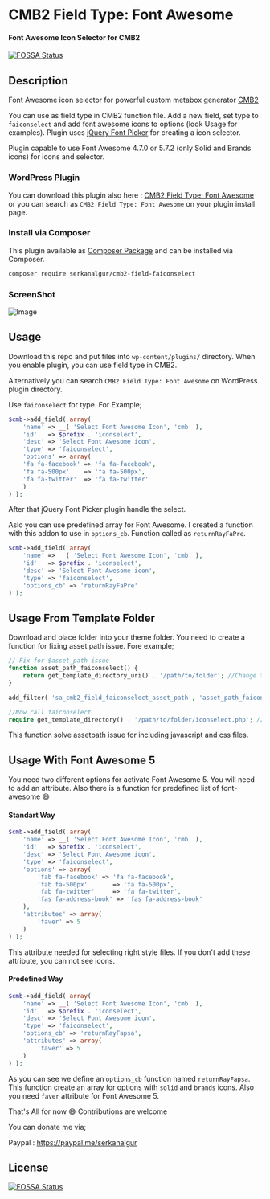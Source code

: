 # CMB2 Field Type: Font Awesome
#### Font Awesome Icon Selector for CMB2

[![FOSSA Status](https://app.fossa.io/api/projects/git%2Bgithub.com%2Fserkanalgur%2Fcmb2-field-faiconselect.svg?type=shield)](https://app.fossa.io/projects/git%2Bgithub.com%2Fserkanalgur%2Fcmb2-field-faiconselect?ref=badge_shield)

## Description
Font Awesome icon selector for powerful custom metabox generator [CMB2](https://github.com/WebDevStudios/CMB2 "Custom Metaboxes and Fields for WordPress 2")

You can use as field type in CMB2 function file. Add a new field, set type to `faiconselect` and add font awesome icons to options (look Usage for examples). Plugin uses [jQuery Font Picker](https://codeb.it/fonticonpicker/) for creating a icon selector.

Plugin capable to use Font Awesome 4.7.0 or 5.7.2 (only Solid and Brands icons) for icons and selector.

### WordPress Plugin
You can download this plugin also here : [CMB2 Field Type: Font Awesome](https://wordpress.org/plugins/cmb2-field-type-font-awesome/)
or you can search as `CMB2 Field Type: Font Awesome` on your plugin install page.

### Install via Composer
This plugin available as [Composer Package](https://packagist.org/packages/serkanalgur/cmb2-field-faiconselect) and can be installed via Composer.

```bash
composer require serkanalgur/cmb2-field-faiconselect
```


### ScreenShot
![Image](screenshot-1.png?raw=true)

## Usage

Download this repo and put files into `wp-content/plugins/` directory. When you enable plugin, you can use field type in CMB2.

Alternatively you can search `CMB2 Field Type: Font Awesome` on WordPress plugin directory.

Use `faiconselect` for type. For Example;

```php
$cmb->add_field( array(
    'name' => __( 'Select Font Awesome Icon', 'cmb' ),
    'id'   => $prefix . 'iconselect',
    'desc' => 'Select Font Awesome icon',
    'type' => 'faiconselect',
    'options' => array(
	'fa fa-facebook' => 'fa fa-facebook',
	'fa fa-500px'  	 => 'fa fa-500px',
	'fa fa-twitter'	 => 'fa fa-twitter'
    )
) );
  ```
  After that jQuery Font Picker plugin handle the select.

  Aslo you can use predefined array for Font Awesome. I created a function with this addon to use in `options_cb`. Function called as `returnRayFaPre`.

```php
$cmb->add_field( array(
    'name' => __( 'Select Font Awesome Icon', 'cmb' ),
    'id'   => $prefix . 'iconselect',
    'desc' => 'Select Font Awesome icon',
    'type' => 'faiconselect',
    'options_cb' => 'returnRayFaPre'
) );
```

## Usage From Template Folder

Download and place folder into your theme folder. You need to create a function for fixing asset path issue. Fore example;

```php
// Fix for $asset_path issue
function asset_path_faiconselect() {
    return get_template_directory_uri() . '/path/to/folder'; //Change to correct path.
}

add_filter( 'sa_cmb2_field_faiconselect_asset_path', 'asset_path_faiconselect' );

//Now call faiconselect
require get_template_directory() . '/path/to/folder/iconselect.php'; //Again Change to correct path.
```

This function solve assetpath issue for including javascript and css files.

## Usage With Font Awesome 5

You need two different options for activate Font Awesome 5. You will need to add an attribute. Also there is a function for predefined list of font-awesome :smile:

#### Standart Way

```php
$cmb->add_field( array(
    'name' => __( 'Select Font Awesome Icon', 'cmb' ),
    'id'   => $prefix . 'iconselect',
    'desc' => 'Select Font Awesome icon',
    'type' => 'faiconselect',
    'options' => array(
        'fab fa-facebook' => 'fa fa-facebook',
        'fab fa-500px'  	 => 'fa fa-500px',
        'fab fa-twitter'	 => 'fa fa-twitter',
        'fas fa-address-book' => 'fas fa-address-book'
    ),
    'attributes' => array(
        'faver' => 5
    )
) );
  ```

This attribute needed for selecting right style files. If you don't add these attribute, you can not see icons.

#### Predefined Way

```php
$cmb->add_field( array(
    'name' => __( 'Select Font Awesome Icon', 'cmb' ),
    'id'   => $prefix . 'iconselect',
    'desc' => 'Select Font Awesome icon',
    'type' => 'faiconselect',
    'options_cb' => 'returnRayFapsa',
    'attributes' => array(
        'faver' => 5
    )
) );
  ```

As you can see we define an `options_cb` function named `returnRayFapsa`. This function create an array for options with `solid` and `brands` icons. Also you need `faver` attribute for Font Awesome 5.

That's All for now :smile: Contributions are welcome

You can donate me via;

Paypal : https://paypal.me/serkanalgur

## License
[![FOSSA Status](https://app.fossa.io/api/projects/git%2Bgithub.com%2Fserkanalgur%2Fcmb2-field-faiconselect.svg?type=large)](https://app.fossa.io/projects/git%2Bgithub.com%2Fserkanalgur%2Fcmb2-field-faiconselect?ref=badge_large)